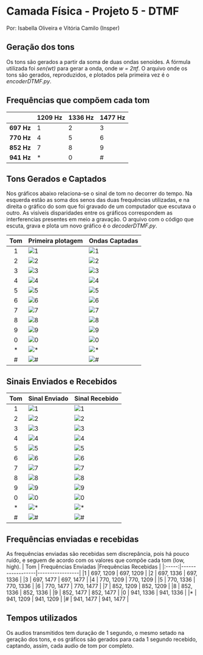 ﻿# Camada Física -  Projeto 5 - DTMF
Por: Isabella Oliveira e Vitória Camilo (Insper)


## Geração dos tons
Os tons são gerados a partir da soma de duas ondas senoides. A fórmula utilizada foi *sen(wt)* para gerar a onda, onde *w = 2πf*. O arquivo onde os tons são gerados, reproduzidos, e plotados pela primeira vez é o *encoderDTMF.py*.


## Frequências que compõem cada tom 
|             |1209 Hz  |1336 Hz  |1477 Hz  |
|:-----------:|---------|---------|---------|
|**697 Hz**   |1        |2        |3        |
|**770 Hz**   |4        |5        |6        |
|**852 Hz**   |7        |8        |9        |
|**941 Hz**   |*        |0        |#        |


## Tons Gerados e Captados

Nos gráficos abaixo relaciona-se o sinal de tom no decorrer do tempo. Na esquerda estão as soma dos senos das duas frequências utilizadas, e na direita o gráfico do som que foi gravado de um computador que escutava o outro. As visíveis disparidades entre os gráficos correspondem as interferencias presentes em meio a gravação. O arquivo com o código que escuta, grava e plota um novo gráfico é o *decoderDTMF.py*.

| Tom | Primeira plotagem                  |Ondas Captadas               |
|:-----:|-------------------------|----------------------|
|1      | ![1](img/1p.png)        |![1](img/1.png)       |
|2      | ![2](img/2p.png)        |![2](img/2.png)       |
|3      | ![3](img/3p.png)        |![3](img/3.png)       |
|4      | ![4](img/4p.png)        |![4](img/4.png)       |
|5      | ![5](img/5p.png)        |![5](img/5.png)       |
|6      | ![6](img/6p.png)        |![6](img/6.png)       |
|7      | ![7](img/7p.png)        |![7](img/7.png)       |
|8      | ![8](img/8p.png)        |![8](img/8.png)       |
|9      | ![9](img/9p.png)        |![9](img/9.png)       | 
|0      | ![0](img/0p.png)        |![0](img/0.png)       |
|*      | ![*](img/astp.png)  |![*](img/ast.png)    |
|#      | ![#](img/hashp.png)     |![#](img/hash.png) |

## Sinais Enviados e Recebidos

| Tom   | Sinal Enviado       |Sinal Recebido         |
|:-----:|-------------------------|----------------------|
|1      | ![1](img/T1.png)        |![1](img/Fourier1.png)      |
|2      | ![2](img/T2.png)        |![2](img/Fourier2.png)      |
|3      | ![3](img/T3.png)        |![3](img/Fourier3.png)      |
|4      | ![4](img/T4.png)        |![4](img/Fourier4.png)      |
|5      | ![5](img/T5.png)        |![5](img/Fourier5.png)      |
|6      | ![6](img/T6.png)        |![6](img/Fourier6.png)      |
|7      | ![7](img/T7.png)        |![7](img/Fourier7.png)      |
|8      | ![8](img/T8.png)        |![8](img/Fourier8.png)      |
|9      | ![9](img/T9.png)        |![9](img/Fourier9.png)      | 
|0      | ![0](img/t0.png)        |![0](img/Fourier0.png)      |
|*      | ![*](img/Tast.png)  |![*](img/Fourier10.png)   |
|#      | ![#](img/Thash.png)     |![#](img/Fourier11.png)|


## Frequências enviadas e recebidas
As frequências enviadas são recebidas sem discrepância, pois há pouco ruído, e seguem de acordo com os valores que compõe cada tom (low, high).
| Tom   | Frequências Enviadas |Frequências Recebidas |
|:-----:|------------------|-----------------|
|1      | 697, 1209        | 697, 1209       |
|2      | 697, 1336        | 697, 1336       |
|3      | 697, 1477        | 697, 1477       |
|4      | 770, 1209        | 770, 1209       |
|5      | 770, 1336        | 770, 1336       |
|6      | 770, 1477        | 770, 1477       |
|7      | 852, 1209        | 852, 1209       |
|8      | 852, 1336        | 852, 1336       |
|9      | 852, 1477        | 852, 1477       |
|0      | 941, 1336        | 941, 1336       |
|*      | 941, 1209        | 941, 1209       |
|#      | 941, 1477        | 941, 1477       |

## Tempos utilizados
Os audios transmitidos tem duração de 1 segundo, o mesmo setado na geração dos tons, e os gráficos são gerados para cada 1 segundo recebido, captando, assim, cada audio de tom por completo.
